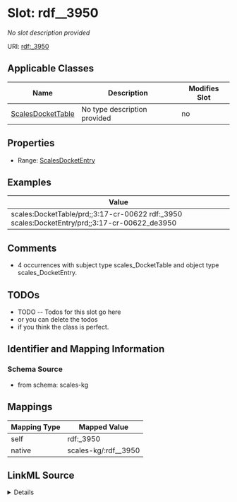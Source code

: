 

# Slot: rdf__3950


_No slot description provided_





URI: [rdf:_3950](http://www.w3.org/1999/02/22-rdf-syntax-ns#_3950)



<!-- no inheritance hierarchy -->





## Applicable Classes

| Name | Description | Modifies Slot |
| --- | --- | --- |
| [ScalesDocketTable](../classes/ScalesDocketTable.md) | No type description provided |  no  |







## Properties

* Range: [ScalesDocketEntry](../classes/ScalesDocketEntry.md)






## Examples

| Value |
| --- |
| scales:DocketTable/prd;;3:17-cr-00622 rdf:_3950 scales:DocketEntry/prd;;3:17-cr-00622_de3950 |

## Comments

* 4 occurrences with subject type scales_DocketTable and object type scales_DocketEntry.

## TODOs

* TODO -- Todos for this slot go here
* or you can delete the todos
* if you think the class is perfect.

## Identifier and Mapping Information







### Schema Source


* from schema: scales-kg




## Mappings

| Mapping Type | Mapped Value |
| ---  | ---  |
| self | rdf:_3950 |
| native | scales-kg/:rdf__3950 |




## LinkML Source

<details>
```yaml
name: rdf__3950
description: No slot description provided
todos:
- TODO -- Todos for this slot go here
- or you can delete the todos
- if you think the class is perfect.
comments:
- 4 occurrences with subject type scales_DocketTable and object type scales_DocketEntry.
examples:
- value: scales:DocketTable/prd;;3:17-cr-00622 rdf:_3950 scales:DocketEntry/prd;;3:17-cr-00622_de3950
from_schema: scales-kg
rank: 1000
slot_uri: rdf:_3950
alias: rdf__3950
domain_of:
- scales_DocketTable
range: scales_DocketEntry

```
</details>